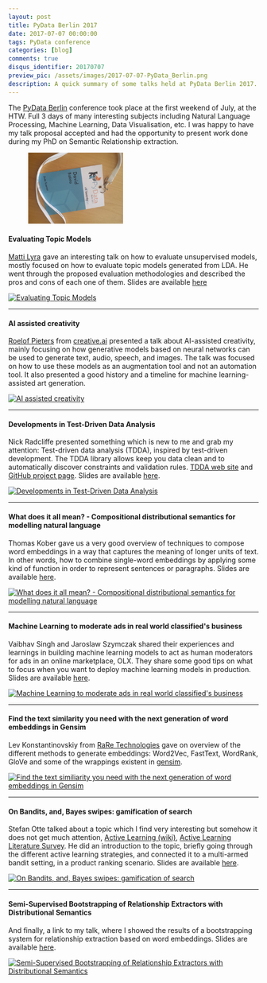 ```yaml
---
layout: post
title: PyData Berlin 2017
date: 2017-07-07 00:00:00
tags: PyData conference
categories: [blog]
comments: true
disqus_identifier: 20170707
preview_pic: /assets/images/2017-07-07-PyData_Berlin.png
description: A quick summary of some talks held at PyData Berlin 2017.
---
```


The [PyData Berlin](https://pydata.org/berlin2017/) conference took place at the first weekend of July, at the HTW. Full 3 days of many interesting subjects including Natural Language Processing, Machine Learning, Data Visualisation, etc. I was happy to have my talk proposal accepted and had the opportunity to present work done during my PhD on Semantic Relationship extraction.

<figure>
  <img style="width: 45%; height: 45%" src="/assets/images/2017-07-07-PyData_Berlin.png">
</figure>

#### Evaluating Topic Models

[Matti Lyra](https://github.com/mattilyra) gave an interesting talk on how to evaluate unsupervised models, mostly focused on how to evaluate topic models generated from LDA. He went through the proposed evaluation methodologies and described the pros and cons of each one of them. Slides are available [here](https://github.com/mattilyra/pydataberlin-2017)

[![Evaluating Topic Models](https://img.youtube.com/vi/UkmIljRIG_M/hqdefault.jpg)](https://www.youtube.com/watch?v=UkmIljRIG_M)

---

#### AI assisted creativity

[Roelof Pieters](https://twitter.com/graphific) from [creative.ai](http://creative.ai) presented a talk about AI-assisted creativity, mainly focusing on how generative models based on neural networks can be used to generate text, audio, speech, and images. The talk was focused on how to use these models as an augmentation tool and not an automation tool. It also presented a good history and a timeline for machine learning-assisted art generation.

[![AI assisted creativity](https://img.youtube.com/vi/1XmCz3HFU9I/hqdefault.jpg)](https://www.youtube.com/watch?v=1XmCz3HFU9I)

---

#### Developments in Test-Driven Data Analysis

Nick Radcliffe presented something which is new to me and grab my attention: Test-driven data analysis (TDDA), inspired by test-driven development. The TDDA library allows keep you data clean and to automatically discover constraints and validation rules. [TDDA web site](http://www.tdda.info/) and [GitHub project page](https://github.com/tdda/). Slides are available [here](https://github.com/pydataberlin/conf2017slides/blob/master/tdda-pydata-berlin-2017.pdf).

[![Developments in Test-Driven Data Analysis](https://img.youtube.com/vi/oBXO-dxF0Gg/hqdefault.jpg)](https://www.youtube.com/watch?v=oBXO-dxF0Gg)

---

#### What does it all mean? - Compositional distributional semantics for modelling natural language

Thomas Kober gave us a very good overview of techniques to compose word embeddings in a way that captures the meaning of longer units of text. In other words, how to combine single-word embeddings by applying some kind of function in order to represent sentences or paragraphs. Slides are available [here](https://github.com/pydataberlin/conf2017slides/blob/master/compositional_distributional_semantics/pydata2017.pdf).

[![What does it all mean? - Compositional distributional semantics for modelling natural language](https://img.youtube.com/vi/hTmKoHJw3Mg/hqdefault.jpg)](https://www.youtube.com/watch?v=hTmKoHJw3Mg)

---

#### Machine Learning to moderate ads in real world classified's business

Vaibhav Singh and Jaroslaw Szymczak shared their experiences and learnings in building machine learning models to act as human moderators for ads in an online marketplace, OLX. They share some good tips on what to focus when you want to deploy machine learning models in production. Slides are available [here](https://github.com/pydataberlin/conf2017slides/blob/master/machine_learning_to_moderate_ads/MachineLearningToModerateAdsInRealWorldClassifiedsBusiness.pdf).

[![Machine Learning to moderate ads in real world classified's business](https://img.youtube.com/vi/MoOjj8eF8FM/hqdefault.jpg)](https://www.youtube.com/watch?v=MoOjj8eF8FM)

---

#### Find the text similarity you need with the next generation of word embeddings in Gensim

Lev Konstantinovskiy from [RaRe Technologies](https://rare-technologies.com/) gave on overview of the different methods to generate embeddings: Word2Vec, FastText, WordRank, GloVe and some of the wrappings existent in [gensim](https://radimrehurek.com/gensim/).

[![Find the text similiarity you need with the next generation of word embeddings in Gensim](https://img.youtube.com/vi/tAxrlAVw-Tk/hqdefault.jpg)](https://www.youtube.com/watch?v=tAxrlAVw-Tk)

---

#### On Bandits, and, Bayes swipes: gamification of search

Stefan Otte talked about a topic which I find very interesting but somehow it does not get much attention, [Active Learning (wiki)](https://www.wikiwand.com/en/Active_learning_(machine_learning)), [Active Learning Literature Survey](http://burrsettles.com/pub/settles.activelearning.pdf). He did an introduction to the topic, briefly going through the different active learning strategies, and connected it to a multi-armed bandit setting, in a product ranking scenario. Slides are available [here](https://sotte.github.io/pydata-talk-2017-on-bandits-and-swipes-gamification-of-search.html).

[![On Bandits, and, Bayes swipes: gamification of search](https://img.youtube.com/vi/SpRg8KSLZ2w/hqdefault.jpg)](https://www.youtube.com/watch?v=SpRg8KSLZ2w)


---

#### Semi-Supervised Bootstrapping of Relationship Extractors with Distributional Semantics

And finally, a link to my talk, where I showed the results of a bootstrapping system for relationship extraction based on word embeddings. Slides are available [here](../../../../../assets/documents/talks/PyData2017-Berlin-presentation.pdf).

[![Semi-Supervised Bootstrapping of Relationship Extractors with Distributional Semantics](https://img.youtube.com/vi/Ra15lX-wojg/hqdefault.jpg)](https://www.youtube.com/watch?v=Ra15lX-wojg)
